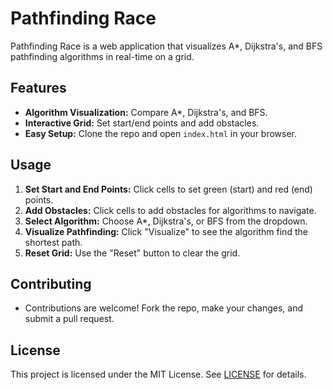 # Pathfinding Race

Pathfinding Race is a web application that visualizes A*, Dijkstra's, and BFS pathfinding algorithms in real-time on a grid.

## Features

- **Algorithm Visualization:** Compare A*, Dijkstra's, and BFS.
- **Interactive Grid:** Set start/end points and add obstacles.
- **Easy Setup:** Clone the repo and open `index.html` in your browser.

## Usage

1. **Set Start and End Points:** Click cells to set green (start) and red (end) points.
2. **Add Obstacles:** Click cells to add obstacles for algorithms to navigate.
3. **Select Algorithm:** Choose A*, Dijkstra's, or BFS from the dropdown.
4. **Visualize Pathfinding:** Click "Visualize" to see the algorithm find the shortest path.
5. **Reset Grid:** Use the "Reset" button to clear the grid.

## Contributing

- Contributions are welcome! Fork the repo, make your changes, and submit a pull request.

## License

This project is licensed under the MIT License. See [LICENSE](LICENSE) for details.
